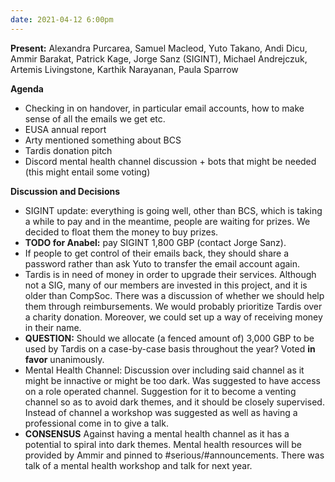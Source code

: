 ```yaml
---
date: 2021-04-12 6:00pm
---
```


**Present:** Alexandra Purcarea, Samuel Macleod, Yuto Takano, Andi Dicu, Ammir Barakat, Patrick Kage, Jorge Sanz (SIGINT), Michael Andrejczuk, Artemis Livingstone, Karthik Narayanan, Paula Sparrow

**Agenda**

- Checking in on handover, in particular email accounts, how to make sense of all the emails we get etc.
- EUSA annual report
- Arty mentioned something about BCS
- Tardis donation pitch
- Discord mental health channel discussion + bots that might be needed (this might entail some voting)

**Discussion and Decisions**

- SIGINT update: everything is going well, other than BCS, which is taking a while to pay and in the meantime, people are waiting for prizes. We decided to float them the money to buy prizes.
- **TODO for Anabel:** pay SIGINT 1,800 GBP (contact Jorge Sanz).
- If people to get control of their emails back, they should share a password rather than ask Yuto to transfer the email account again.
- Tardis is in need of money in order to upgrade their services. Although not a SIG, many of our members are invested in this project, and it is older than CompSoc. There was a discussion of whether we should help them through reimbursements. We would probably prioritize Tardis over a charity donation. Moreover, we could set up a way of receiving money in their name.
- **QUESTION:** Should we allocate (a fenced amount of) 3,000 GBP to be used by Tardis on a case-by-case basis throughout the year? Voted **in favor** unanimously.
- Mental Health Channel: Discussion over including said channel as it might be innactive or might be too dark. Was suggested to have access on a role operated channel. Suggestion for it to become a venting channel so as to avoid dark themes, and it should be closely supervised. Instead of channel a workshop was suggested as well as having a professional come in to give a talk.
- **CONSENSUS** Against having a mental health channel as it has a potential to spiral into dark themes. Mental health resources will be provided by Ammir and pinned to #serious/#announcements. There was talk of a mental health workshop and talk for next year.
